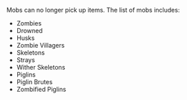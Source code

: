 Mobs can no longer pick up items. The list of mobs includes:
- Zombies
- Drowned
- Husks
- Zombie Villagers
- Skeletons
- Strays
- Wither Skeletons
- Piglins
- Piglin Brutes
- Zombified Piglins
